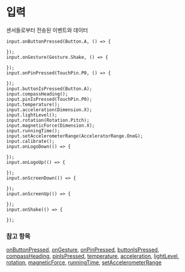 # 입력

센서들로부터 전송된 이벤트와 데이터

```cards
input.onButtonPressed(Button.A, () => {

});
input.onGesture(Gesture.Shake, () => {

});
input.onPinPressed(TouchPin.P0, () => {

});
input.buttonIsPressed(Button.A);
input.compassHeading();
input.pinIsPressed(TouchPin.P0);
input.temperature();
input.acceleration(Dimension.X);
input.lightLevel();
input.rotation(Rotation.Pitch);
input.magneticForce(Dimension.X);
input.runningTime();
input.setAccelerometerRange(AcceleratorRange.OneG);
input.calibrate();
input.onLogoDown(() => {

});
input.onLogoUp(() => {

});
input.onScreenDown(() => {

});
input.onScreenUp(() => {

});
input.onShake(() => {

});
```

### 참고 항목

[onButtonPressed](/reference/input/on-button-pressed), [onGesture](/reference/input/on-gesture), [onPinPressed](/reference/input/on-pin-pressed), [buttonIsPressed](/reference/input/button-is-pressed), [compassHeading](/reference/input/compass-heading), [pinIsPressed](/reference/input/pin-is-pressed), [temperature](/reference/input/temperature), [acceleration](/reference/input/acceleration), [lightLevel](/reference/input/light-level), [rotation](/reference/input/rotation), [magneticForce](/reference/input/magnetic-force), [runningTime](/reference/input/running-time), [setAccelerometerRange](/reference/input/set-accelerometer-range)